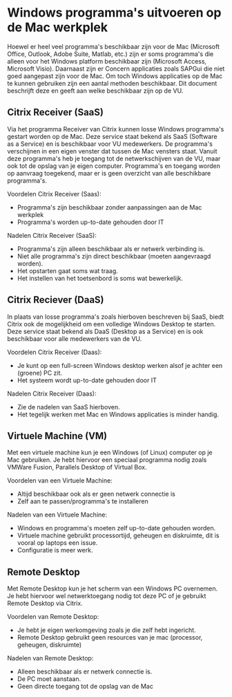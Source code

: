 Windows programma's uitvoeren op de Mac werkplek
================================================

Hoewel er heel veel programma's beschikbaar zijn voor de Mac (Microsoft Office, Outlook, Adobe Suite, Matlab, etc.) zijn er soms programma's die alleen voor het Windows platform beschikbaar zijn (Microsoft Access, Microsoft Visio). Daarnaast zijn er Concern applicaties zoals SAPGui die niet goed aangepast zijn voor de Mac. Om toch Windows applicaties op de Mac te kunnen gebruiken zijn een aantal methoden beschikbaar. Dit document beschrijft deze en geeft aan welke beschikbaar zijn op de VU.

Citrix Receiver (SaaS)
----------------------

Via het programma Receiver van Citrix kunnen losse Windows programma's gestart worden op de Mac. Deze service staat bekend als SaaS (Software as a Service) en is beschikbaar voor VU medewerkers.
De programma's verschijnen in een eigen venster dat tussen de Mac vensters staat. Vanuit deze programma's heb je toegang tot de netwerkschijven van de VU, maar ook tot de opslag van je eigen computer. Programma's en toegang worden op aanvraag toegekend, maar er is geen overzicht van alle beschikbare programma's.

Voordelen Citrix Receiver (Saas):

* Programma's zijn beschikbaar zonder aanpassingen aan de Mac werkplek
* Programma's worden up-to-date gehouden door IT

Nadelen Citrix Receiver (SaaS):

* Programma's zijn alleen beschikbaar als er netwerk verbinding is.
* Niet alle programma's zijn direct beschikbaar (moeten aangevraagd worden).
* Het opstarten gaat soms wat traag.
* Het instellen van het toetsenbord is soms wat bewerkelijk.

Citrix Reciever (DaaS)
----------------------

In plaats van losse programma's zoals hierboven beschreven bij SaaS, biedt Citrix ook de mogelijkheid om een volledige Windows Desktop te starten. Deze service staat bekend als DaaS (Desktop as a Service) en is ook beschikbaar voor alle medewerkers van de VU.

Voordelen Citrix Receiver (Daas):

* Je kunt op een full-screen Windows desktop werken alsof je achter een (groene) PC zit.
* Het systeem wordt up-to-date gehouden door IT

Nadelen Citrix Receiver (Daas):

* Zie de nadelen van SaaS hierboven.
* Het tegelijk werken met Mac en Windows applicaties is minder handig.

Virtuele Machine (VM)
---------------------

Met een virtuele machine kun je een Windows (of Linux) computer op je Mac gebruiken. Je hebt hiervoor een speciaal programma nodig zoals VMWare Fusion, Parallels Desktop of Virtual Box.

Voordelen van een Virtuele Machine:

* Altijd beschikbaar ook als er geen netwerk connectie is
* Zelf aan te passen/programma's te installeren

Nadelen van een Virtuele Machine:

* Windows en programma's moeten zelf up-to-date gehouden worden.
* Virtuele machine gebruikt processortijd, geheugen en diskruimte, dit is vooral op laptops een issue.
* Configuratie is meer werk.


Remote Desktop
--------------

Met Remote Desktop kun je het scherm van een Windows PC overnemen. Je hebt hiervoor wel netwerktoegang nodig tot deze PC of je gebruikt Remote Desktop via Citrix.

Voordelen van Remote Desktop:

* Je hebt je eigen werkomgeving zoals je die zelf hebt ingericht.
* Remote Desktop gebruikt geen resources van je mac (processor, geheugen, diskruimte)

Nadelen van Remote Desktop:

* Alleen beschikbaar als er netwerk connectie is.
* De PC moet aanstaan.
* Geen directe toegang tot de opslag van de Mac
